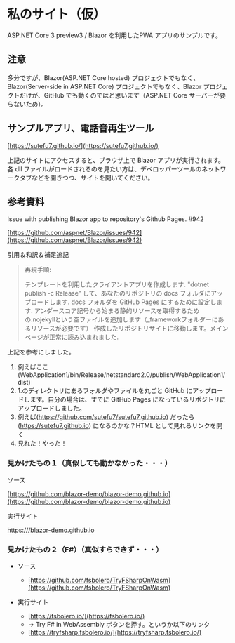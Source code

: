 ﻿
# 私のサイト（仮）

ASP.NET Core 3 preview3 / Blazor を利用したPWA アプリのサンプルです。

## 注意

多分ですが、Blazor(ASP.NET Core hosted) プロジェクトでもなく、Blazor(Server-side in ASP.NET Core) プロジェクトでもなく、Blazor プロジェクトだけが、GitHub でも動くのではと思います（ASP.NET Core サーバーが要らないため）。

## サンプルアプリ、電話音再生ツール

[https://sutefu7.github.io/](https://sutefu7.github.io/)

上記のサイトにアクセスすると、ブラウザ上で Blazor アプリが実行されます。各 dll ファイルがロードされるのを見たい方は、デベロッパーツールのネットワークタブなどを開きつつ、サイトを開いてください。

## 参考資料

Issue with publishing Blazor app to repository's Github Pages. #942

[https://github.com/aspnet/Blazor/issues/942](https://github.com/aspnet/Blazor/issues/942)

引用＆和訳＆補足追記

> 再現手順:
> 
> テンプレートを利用したクライアントアプリを作成します.
> "dotnet publish -c Release" して、あなたのリポジトリの docs フォルダにアップロードします.
> docs フォルダを GitHub Pages にするために設定します.
> アンダースコア記号から始まる静的リソースを取得するための.nojekyllという空ファイルを追加します（_frameworkフォルダーにあるリソースが必要です）
> 作成したリポジトリサイトに移動します。メインページが正常に読み込まれました.

上記を参考にしました。

1. 例えばここ (WebApplication1/bin/Release/netstandard2.0/publish/WebApplication1/dist)
2. 1.のディレクトリにあるフォルダやファイルを丸ごと GitHub にアップロードします。自分の場合は、すでに GitHub Pages になっているリポジトリにアップロードしました。
3. 例えば(https://github.com/sutefu7/sutefu7.github.io) だったら (https://sutefu7.github.io) になるのかな？HTML として見れるリンクを開く
4. 見れた！やった！


### 見かけたもの１（真似しても動かなかった・・・）

ソース

[https://github.com/blazor-demo/blazor-demo.github.io](https://github.com/blazor-demo/blazor-demo.github.io)

実行サイト

[https:///blazor-demo.github.io](https:///blazor-demo.github.io)


### 見かけたもの２（F#）（真似すらできず・・・）

- ソース
   - [https://github.com/fsbolero/TryFSharpOnWasm](https://github.com/fsbolero/TryFSharpOnWasm)

- 実行サイト
   - [https://fsbolero.io/](https://fsbolero.io/)
   - → Try F# in WebAssembly ボタンを押す。というか以下のリンク
   - [https://tryfsharp.fsbolero.io/](https://tryfsharp.fsbolero.io/)

